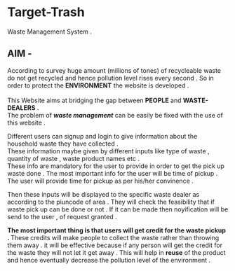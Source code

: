 # Target-Trash
Waste Management System .
## AIM - 
According to survey huge amount (millions of tones) of recycleable waste do not get recycled and hence pollution level rises every second . So in order to protect the <b>ENVIRONMENT</b> the website is developed . <br>
<br>
This Website aims at bridging the gap between <b>PEOPLE</b> and <b>WASTE-DEALERS</b> .<br>
The problem of <b><i>waste management</i></b> can be easily be fixed with the use of this website .

Different users can signup and login to give information about the household waste they have collected .<br>
These information maybe given by different inputs like type of waste , quantity of waste , waste product names etc .<br>
These info are mandatory for the user to provide in order to get the pick up waste done .
The most important info for the user will be time of pickup . The user will provide time for pickup as per his/her convinence .

Then these inputs will be displayed to the specific waste dealer as according to the piuncode of area . 
They will check the feasibility that if waste pick up can be done or not .
If it can be made then noyification will be send to the user , of request granted .

<b>The most important thing is that users will get credit for the waste pickup . </b>
These credits will make people to collect the waste rather than throwing them away . it will be effective because if any person will get the credit for the waste they will not let it get away . This will help in <b>reuse</b> of the product and hence eventually decrease the pollution level of the environment . 
